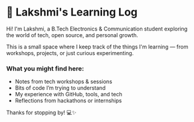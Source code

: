# 🌱 Lakshmi's Learning Log

Hi! I'm Lakshmi, a B.Tech Electronics & Communication student exploring the world of tech, open source, and personal growth.

This is a small space where I keep track of the things I'm learning — from workshops, projects, or just curious experimenting.

### What you might find here:
- Notes from tech workshops & sessions
- Bits of code I’m trying to understand
- My experience with GitHub, tools, and tech
- Reflections from hackathons or internships

Thanks for stopping by! 💻✨
